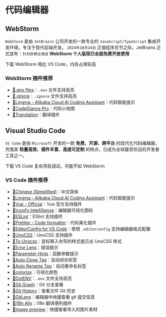 <script setup>
import { NButton, NTag, NFlex } from 'naive-ui'

const open = (url) => window.open(url)
</script>

# 代码编辑器

## WebStorm

`WebStorm` 是由 `JetBrains` 公司开发的一款专业的 `JavaScript/TypeScript` 集成开发环境，专注于现代前端开发。
`2024年10月24日` 正值程序员节之际，JetBrains 正式宣布：`针对非商业用途` **WebStorm 个人版现已全面免费开放使用**

<NFlex align="center">
  <NButton type="primary" @click="open('https://www.jetbrains.com/webstorm/')">下载 WebStorm</NButton>
  <NTag type="warning">
    相比 VS Code，内存占用较高
  </NTag>
</NFlex>

### WebStorm 插件推荐

- [🔗.env files](https://plugins.jetbrains.com/plugin/9525--env-files)：`.env` 文件支持高亮
- [🔗.ignore](https://plugins.jetbrains.com/plugin/7495--ignore)：`.ignore` 文件支持高亮
- [🔗Lingma - Alibaba Cloud AI Coding Assistant](https://plugins.jetbrains.com/plugin/17809-lingma--alibaba-cloud-ai-coding-assistant)：代码智能提示
- [🔗CodeGlance Pro](https://plugins.jetbrains.com/plugin/18824-codeglance-pro)：代码小地图
- [🔗Translation](https://plugins.jetbrains.com/plugin/8579-translation)：翻译插件

## Visual Studio Code

`VS Code` 是由 `Microsoft` 开发的一款 **免费、开源、跨平台** 的现代化代码编辑器，凭借其 **轻量高效、插件丰富、高度可定制** 的特点，已成为全球最受欢迎的开发者工具之一。

<NFlex align="center">
  <NButton type="primary" @click="open('https://code.visualstudio.com/')">下载 VS Code</NButton>
  <NTag type="warning">
    复杂项目调试，可能不如 WebStorm
  </NTag>
</NFlex>

### VS Code 插件推荐

- [🔗Chinese (Simplified)](https://marketplace.visualstudio.com/items?itemName=MS-CEINTL.vscode-language-pack-zh-hans)：中文简体
- [🔗Lingma - Alibaba Cloud AI Coding Assistant](https://marketplace.visualstudio.com/items?itemName=Alibaba-Cloud.tongyi-lingma)：代码智能提示
- [🔗Vue - Official](https://marketplace.visualstudio.com/items?itemName=Vue.volar)：Vue 官方支持插件
- [🔗Iconify IntelliSense](https://marketplace.visualstudio.com/items?itemName=antfu.iconify)：编辑器可视化图标
- [🔗ESLint](https://marketplace.visualstudio.com/items?itemName=dbaeumer.vscode-eslint)：ESlint 支持插件
- [🔗Prettier - Code formatter](https://marketplace.visualstudio.com/items?itemName=esbenp.prettier-vscode)：代码美化插件
- [🔗EditorConfig for VS Code](https://marketplace.visualstudio.com/items?itemName=EditorConfig.EditorConfig)：使用 `.editorconfig` 支持编辑器格式配置
- [🔗UnoCSS](https://marketplace.visualstudio.com/items?itemName=antfu.unocss)：UnoCSS 支持插件
- [🔗To Unocss](https://marketplace.visualstudio.com/items?itemName=simonhe.to-unocss)：鼠标移入你写的样式提示出 UnoCSS 样式
- [🔗Error Lens](https://marketplace.visualstudio.com/items?itemName=usernamehw.errorlens)：错误提示
- [🔗Parameter Hints](https://marketplace.visualstudio.com/items?itemName=DominicVonk.parameter-hints)：函数参数提示
- [🔗Auto Close Tag](https://marketplace.visualstudio.com/items?itemName=formulahendry.auto-close-tag)：自动闭合标签
- [🔗Auto Rename Tag](https://marketplace.visualstudio.com/items?itemName=formulahendry.auto-rename-tag)：自动重命名标签
- [🔗colorize](https://marketplace.visualstudio.com/items?itemName=kamikillerto.vscode-colorize)：可视化颜色
- [🔗DotENV](https://marketplace.visualstudio.com/items?itemName=mikestead.dotenv)：`.env` 文件支持高亮
- [🔗Git Graph](https://marketplace.visualstudio.com/items?itemName=mhutchie.git-graph)：Git 分支查看
- [🔗Git History](https://marketplace.visualstudio.com/items?itemName=donjayamanne.githistory)：查看文件 Git 历史
- [🔗GitLens](https://marketplace.visualstudio.com/items?itemName=eamodio.gitlens)：编辑器中快捷查看 git 提交信息
- [🔗i18n Ally](https://marketplace.visualstudio.com/items?itemName=Lokalise.i18n-ally)：i18n 翻译便利插件
- [🔗Image preview](https://marketplace.visualstudio.com/items?itemName=kisstkondoros.vscode-gutter-preview)：快捷查看导入的图片素材
